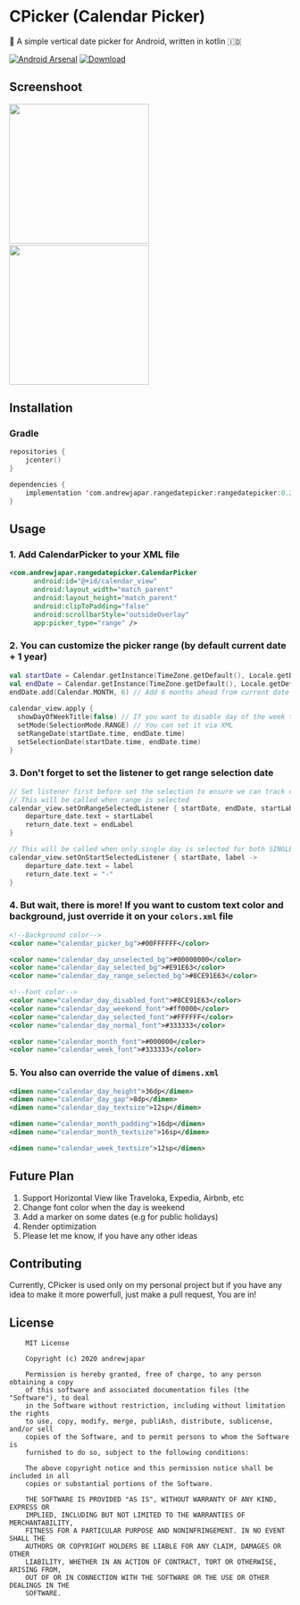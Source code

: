 # CPicker (Calendar Picker)
📆 A simple vertical date picker for Android, written in kotlin  🇮🇩

[![Android Arsenal]( https://img.shields.io/badge/Android%20Arsenal-CPicker%20(CalendarPicker)-green.svg?style=flat )]( https://android-arsenal.com/details/1/8025 )
[![Download](https://api.bintray.com/packages/andrewjapar/Android/CPicker/images/download.svg)](https://bintray.com/andrewjapar/Android/CPicker/_latestVersion)

## Screenshoot
<img src="https://github.com/andrewjapar/rangedatepicker/blob/master/screenshoot/rangepicker_screenshoot_1.png" width="250">&nbsp;&nbsp;<img src="https://github.com/andrewjapar/rangedatepicker/blob/master/screenshoot/rangepicker_ux.gif" width="250">

## Installation
### Gradle
```kotlin
repositories {
    jcenter()
}

dependencies {
    implementation 'com.andrewjapar.rangedatepicker:rangedatepicker:0.2.3'
}
```

## Usage
### 1. Add CalendarPicker to your XML file
```xml
<com.andrewjapar.rangedatepicker.CalendarPicker
      android:id="@+id/calendar_view"
      android:layout_width="match_parent"
      android:layout_height="match_parent"
      android:clipToPadding="false"
      android:scrollbarStyle="outsideOverlay"
      app:picker_type="range" />
```
### 2. You can customize the picker range (by default current date + 1 year)
```kotlin
val startDate = Calendar.getInstance(TimeZone.getDefault(), Locale.getDefault())
val endDate = Calendar.getInstance(TimeZone.getDefault(), Locale.getDefault())
endDate.add(Calendar.MONTH, 6) // Add 6 months ahead from current date
 
calendar_view.apply {
  showDayOfWeekTitle(false) // If you want to disable day of the week title, just make it false
  setMode(SelectionMode.RANGE) // You can set it via XML
  setRangeDate(startDate.time, endDate.time)
  setSelectionDate(startDate.time, endDate.time)
}
```
### 3. Don't forget to set the listener to get range selection date
```kotlin
// Set listener first before set the selection to ensure we can track changed date range
// This will be called when range is selected
calendar_view.setOnRangeSelectedListener { startDate, endDate, startLabel, endLabel ->
    departure_date.text = startLabel
    return_date.text = endLabel
}

// This will be called when only single day is selected for both SINGLE and RANGE type
calendar_view.setOnStartSelectedListener { startDate, label ->
    departure_date.text = label
    return_date.text = "-"
}
```
### 4. But wait, there is more! If you want to custom text color and background, just override it on your `colors.xml` file
```xml
<!--Background color-->
<color name="calendar_picker_bg">#00FFFFFF</color>

<color name="calendar_day_unselected_bg">#00000000</color>
<color name="calendar_day_selected_bg">#E91E63</color>
<color name="calendar_day_range_selected_bg">#8CE91E63</color>

<!--Font color-->
<color name="calendar_day_disabled_font">#8CE91E63</color>
<color name="calendar_day_weekend_font">#ff0000</color>
<color name="calendar_day_selected_font">#FFFFFF</color>
<color name="calendar_day_normal_font">#333333</color>

<color name="calendar_month_font">#000000</color>
<color name="calendar_week_font">#333333</color>
```
### 5. You also can override the value of `dimens.xml`
```xml
<dimen name="calendar_day_height">36dp</dimen>
<dimen name="calendar_day_gap">8dp</dimen>
<dimen name="calendar_day_textsize">12sp</dimen>

<dimen name="calendar_month_padding">16dp</dimen>
<dimen name="calendar_month_textsize">16sp</dimen>

<dimen name="calendar_week_textsize">12sp</dimen>
```

## Future Plan
1. Support Horizontal View like Traveloka, Expedia, Airbnb, etc
2. Change font color when the day is weekend
3. Add a marker on some dates (e.g for public holidays)
4. Render optimization
5. Please let me know, if you have any other ideas

## Contributing
Currently, CPicker is used only on my personal project but if you have any idea to make it more powerfull, just make a pull request, You are in!

## License
```
    MIT License
    
    Copyright (c) 2020 andrewjapar
    
    Permission is hereby granted, free of charge, to any person obtaining a copy
    of this software and associated documentation files (the "Software"), to deal
    in the Software without restriction, including without limitation the rights
    to use, copy, modify, merge, publiAsh, distribute, sublicense, and/or sell
    copies of the Software, and to permit persons to whom the Software is
    furnished to do so, subject to the following conditions:
    
    The above copyright notice and this permission notice shall be included in all
    copies or substantial portions of the Software.
    
    THE SOFTWARE IS PROVIDED "AS IS", WITHOUT WARRANTY OF ANY KIND, EXPRESS OR
    IMPLIED, INCLUDING BUT NOT LIMITED TO THE WARRANTIES OF MERCHANTABILITY,
    FITNESS FOR A PARTICULAR PURPOSE AND NONINFRINGEMENT. IN NO EVENT SHALL THE
    AUTHORS OR COPYRIGHT HOLDERS BE LIABLE FOR ANY CLAIM, DAMAGES OR OTHER
    LIABILITY, WHETHER IN AN ACTION OF CONTRACT, TORT OR OTHERWISE, ARISING FROM,
    OUT OF OR IN CONNECTION WITH THE SOFTWARE OR THE USE OR OTHER DEALINGS IN THE
    SOFTWARE.
